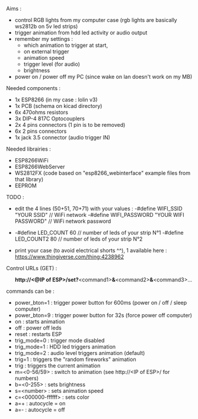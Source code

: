 Aims : 
- control RGB lights from my computer case (rgb lights are basically ws2812b on 5v led strips)
- trigger animation from hdd led activity or audio output
- remember my settings :
	- which animation to trigger at start, 
	- on external trigger
	- animation speed
	- trigger level (for audio)
	- brightness
- power on / power off my PC (since wake on lan doesn't work on my MB)

Needed components : 
- 1x ESP8266 (in my case : lolin v3)
- 1x PCB (schema on kicad directory)
- 6x 470ohms resistors
- 3x DIP-4 817C Optocouplers
- 2x 4 pins connectors (1 pin is to be removed)
- 6x 2 pins connectors
- 1x jack 3.5 connector (audio trigger IN)

Needed librairies : 
- ESP8266WiFi
- ESP8266WebServer
- WS2812FX (code based on "esp8266_webinterface" example files from that library)
- EEPROM

TODO : 
- edit the 4 lines (50+51, 70+71) with your values :
	-#define WIFI_SSID "YOUR SSID"     // WiFi network
	-#define WIFI_PASSWORD "YOUR WIFI PASSWORD" // WiFi network password
-
	-#define LED_COUNT 60        // number of leds of your strip N°1
	-#define LED_COUNT2 80		// number of leds of your strip N°2 

- print your case (to avoid electrical shorts ^^), 1 available here : https://www.thingiverse.com/thing:4238962

Control URLs (GET) : <br>
<ul><b>http://&#60;@IP of ESP&#62;/set?</b>&#60;command1&#62;<b>&</b>&#60;command2&#62;<b>&</b>&#60;command3&#62;...</ul>
commands can be :
<ul>
	<li> power_bton=1		: trigger power button for 600ms (power on / off / sleep computer)</li>
	<li> power_bton=9		: trigger power button for 32s (force power off computer)</li>
	<li> on			: starts animation</li>
	<li> off			: power off leds</li>
	<li> reset			: restarts ESP</li>
	<li> trig_mode=0  		: trigger mode disabled</li>
	<li> trig_mode=1  		: HDD led triggers animation</li>
	<li> trig_mode=2  		: audio level triggers animation (default)</li>
	<li> trig=1		: triggers the "random fireworks" animation</li>
	<li> trig			: triggers the current animation</li>
	<li> m=&#60;0-56/59&#62;		: switch to animation (see http://&#60;IP of ESP&#62;/ for numbers)</li>
	<li> b=&#60;0-255&#62;		: sets brightness</li>
	<li> s=&#60;number&#62;		: sets animation speed</li>
	<li> c=&#60;000000-ffffff&#62;	: sets color</li>
	<li> a=+			: autocycle = on</li>
	<li> a=-			: autocycle = off</li>
</ul>